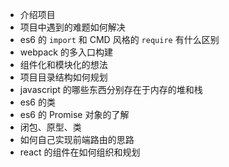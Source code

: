 - 介绍项目
- 项目中遇到的难题如何解决
- es6 的 ``import`` 和 CMD 风格的 ``require`` 有什么区别
- webpack 的多入口构建
- 组件化和模块化的想法
- 项目目录结构如何规划
- javascript 的哪些东西分别存在于内存的堆和栈
- es6 的类
- es6 的 Promise 对象的了解
- 闭包、原型、类
- 如何自己实现前端路由的思路
- react 的组件在如何组织和规划
